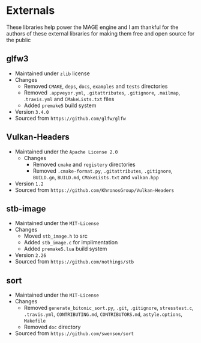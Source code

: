 # Externals

These libraries help power the MAGE engine and I am thankful for the authors of these external libraries for making them free and open source for the public

## glfw3
- Maintained under `zlib` license
- Changes 
    - Removed `CMAKE`, `deps`, `docs`, `examples` and `tests` directories
    - Removed `.appveyor.yml`,  `.gitattributes`, `.gitignore`, `.mailmap`, .`travis.yml` and `CMakeLists.txt` files
    - Added `premake5` build system
- Version `3.4.0`
- Sourced from `https://github.com/glfw/glfw`

## Vulkan-Headers
- Maintained under the `Apache License 2.0`
  - Changes
    - Removed `cmake` and `registery` directories
    - Removed `.cmake-format.py`, `.gitattributes`, `.gitignore`, `BUILD.gn`, `BUILD.md`, `CMakeLists.txt` and `vulkan.hpp`
- Version `1.2`
- Sourced from `https://github.com/KhronosGroup/Vulkan-Headers`

## stb-image
- Maintained under the `MIT-License`
- Changes
  - Moved `stb_image.h` to src
  - Added `stb_image.c` for implimentation
  - Added `premake5.lua` build system
- Version `2.26`
- Sourced from `https://github.com/nothings/stb`

## sort
- Maintained under the `MIT-License`
- Changes
  - Removed `generate_bitonic_sort.py`, `.git`, `.gitignore`, `stresstest.c`, `.travis.yml`, `CONTRIBUTING.md`, `CONTRIBUTORS.md`, `astyle.options`, `Makefile`
  - Removed `doc` directory
- Sourced from `https://github.com/swenson/sort`